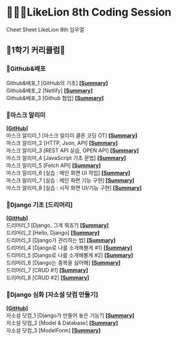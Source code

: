 # 👨🏻‍🏫LikeLion 8th Coding Session
Cheet Sheet
LikeLion 8th 임우열

## 🙏1학기 커리큘럼🙏

### 📌Github&배포

Github&배포_1 [GitHub의 기초] **[[Summary](https://github.com/Woo-Yeol/LikeLion8th/blob/master/Github_배포/Github_배포_1_1.md)]**<br/>
Github&배포_2 [Netlify] **[[Summary](https://github.com/Woo-Yeol/LikeLion8th/blob/master/Github_배포/Github_배포_1_2.md)]**<br/>
Github&배포_3 [Github 협업] **[[Summary](https://github.com/Woo-Yeol/LikeLion8th/blob/master/Github_배포/Github_배포_1_3.md)]**<br/>

### 📌마스크 알리미
**[[GitHub](https://github.com/Woo-Yeol/LikeLion_Mask_Nearby)]**<br/> 
마스크 알리미_1 [마스크 알리미 클론 코딩 OT] **[[Summary](https://github.com/Woo-Yeol/LikeLion8th/blob/master/마스크알리미/마스크알리미_1_1.md)]**<br/>
마스크 알리미_2 [HTTP, Json, API] **[[Summary](https://github.com/Woo-Yeol/LikeLion8th/blob/master/마스크알리미/마스크알리미_1_2.md)]**<br/>
마스크 알리미_3 [REST API 실습, OPEN API] **[[Summary](https://github.com/Woo-Yeol/LikeLion8th/blob/master/마스크알리미/마스크알리미_1_3.md)]**<br/>
마스크 알리미_4 [JavaScript 기초 문법] **[[Summary](https://github.com/Woo-Yeol/LikeLion8th/blob/master/마스크알리미/마스크알리미_1_4.md)]**<br/>
마스크 알리미_5 [Fetch API] **[[Summary](https://github.com/Woo-Yeol/LikeLion8th/blob/master/마스크알리미/마스크알리미_1_5.md)]**<br/>
마스크 알리미_6 [실습 : 메인 화면 UI 작업] **[[Summary](https://github.com/Woo-Yeol/LikeLion8th/blob/master/마스크알리미/마스크알리미_1_6.md)]**<br/>
마스크 알리미_7 [실습 : 메인 화면 기능 구현] **[[Summary](https://github.com/Woo-Yeol/LikeLion8th/blob/master/마스크알리미/마스크알리미_1_7.md)]**<br/>
마스크 알리미_8 [실습 : 시작 화면 UI/기능 구현] **[[Summary](https://github.com/Woo-Yeol/LikeLion8th/blob/master/마스크알리미/마스크알리미_1_8.md)]**<br/>

### 📌Django 기초 [드리머리]
**[[GitHub](https://github.com/Woo-Yeol/LikeLion_Dreamary)]**<br/> 
드리머리_1 [Django, 그게 뭐죠?] **[[Summary](https://github.com/Woo-Yeol/LikeLion8th/blob/master/드리머리/드리머리_1_1.md)]**<br/>
드리머리_2 [Hello, Django] **[[Summary](https://github.com/Woo-Yeol/LikeLion8th/blob/master/드리머리/드리머리_1_2.md)]**<br/>
드리머리_3 [Django가 관리하는 법] **[[Summary](https://github.com/Woo-Yeol/LikeLion8th/blob/master/드리머리/드리머리_1_3.md)]**</br>
드리머리_4 [Django로 나를 소개해볼게 #1] **[[Summary](https://github.com/Woo-Yeol/LikeLion8th/blob/master/드리머리/드리머리_1_4.md)]**</br>
드리머리_5 [Django로 나를 소개해볼게 #2] **[[Summary](https://github.com/Woo-Yeol/LikeLion8th/blob/master/드리머리/드리머리_1_5.md)]**</br>
드리머리_6 [Django는 중복을 싫어해] **[[Summary](https://github.com/Woo-Yeol/LikeLion8th/blob/master/드리머리/드리머리_1_6.md)]**</br>
드리머리_7 [CRUD #1] **[[Summary](https://github.com/Woo-Yeol/LikeLion8th/blob/master/드리머리/드리머리_1_7.md)]**</br>
드리머리_8 [CRUD #2] **[[Summary](https://github.com/Woo-Yeol/LikeLion8th/blob/master/드리머리/드리머리_1_8.md)]**</br>

### 📌Django 심화 [자소설 닷컴 만들기]
**[[GitHub](https://github.com/Woo-Yeol/LikeLion_Jasoseol)]**<br/> 
자소설 닷컴_1 [Django가 만들어 놓은 기능?] **[[Summary](https://github.com/Woo-Yeol/LikeLion8th/blob/master/자소설닷컴/자소설닷컴_1_1.md)]**</br>
자소설 닷컴_2 [Model & Database] **[[Summary](https://github.com/Woo-Yeol/LikeLion8th/blob/master/자소설닷컴/자소설닷컴_1_2.md)]**</br>
자소설 닷컴_3 [ModelForm] **[[Summary](https://github.com/Woo-Yeol/LikeLion8th/blob/master/자소설닷컴/자소설닷컴_1_3.md)]**</br>